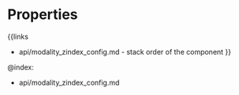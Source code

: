 
Properties
==========

{{links
- api/modality_zindex_config.md - stack order of the component
}}

@index:
- api/modality_zindex_config.md

